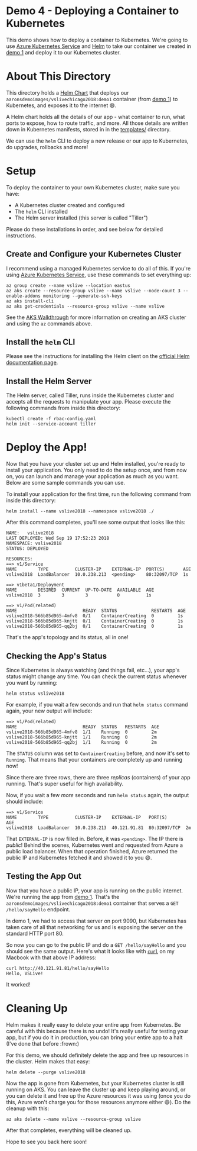 # Demo 4 - Deploying a Container to Kubernetes

This demo shows how to deploy a container to Kubernetes. We're going to
use 
[Azure Kubernetes Service](https://docs.microsoft.com/en-us/azure/aks/intro-kubernetes) and 
[Helm](https://helm.sh) to take our container we created in [demo 1](/demo1)
and deploy it to our Kubernetes cluster.

# About This Directory

This directory holds a [Helm Chart](https://docs.helm.sh/developing_charts)
that deploys our `aaronsdemoimages/vslivechicago2018:demo1` container
(from [demo 1](/demo1)) to Kubernetes, and exposes it to the internet :smile:.

A Helm chart holds all the details of our app - what container to run, what
ports to expose, how to route traffic, and more. All those details are
written down in Kubernetes manifests, stored in in the 
[templates/](./templates) directory. 

We can use the `helm` CLI to deploy a new release or our app to Kubernetes, 
do upgrades, rollbacks and more!

# Setup

To deploy the container to your own Kubernetes cluster, make sure you have:

- A Kubernetes cluster created and configured
- The `helm` CLI installed
- The Helm server installed (this server is called "Tiller")

Please do these installations in order, and see below for detailed 
instructions.

## Create and Configure your Kubernetes Cluster

I recommend using a managed Kubernetes service to do all of this. If you're
using 
[Azure Kubernetes Service](https://docs.microsoft.com/en-us/azure/aks/intro-kubernetes),
use these commands to set everything up:

```console
az group create --name vslive --location eastus
az aks create --resource-group vslive --name vslive --node-count 3 --enable-addons monitoring --generate-ssh-keys
az aks install-cli
az aks get-credentials --resource-group vslive --name vslive
```

See the 
[AKS Walkthrough](https://docs.microsoft.com/en-us/azure/aks/kubernetes-walkthrough)
for more information on creating an AKS cluster and using the `az` commands 
above.

## Install the `helm` CLI

Please see the instructions for installing the Helm client on the
[official Helm documentation page](https://docs.helm.sh/using_helm/#installing-the-helm-client).

## Install the Helm Server

The Helm server, called Tiller, runs inside the Kubernetes cluster and accepts
all the requests to manipulate your app. Please execute the following commands
from inside this directory:

```console
kubectl create -f rbac-config.yaml
helm init --service-account tiller
```

# Deploy the App!

Now that you have your cluster set up and Helm installed, you're ready to 
install your application. You only need to do the setup once, and from
now on, you can launch and manage your application as much as you want. 
Below are some sample commands you can use.

To install your application for the first time, run the following command 
from inside this directory:

```console
helm install --name vslive2018 --namespace vslive2018 ./
```

After this command completes, you'll see some output that looks like this:

```console
NAME:   vslive2018
LAST DEPLOYED: Wed Sep 19 17:52:23 2018
NAMESPACE: vslive2018
STATUS: DEPLOYED

RESOURCES:
==> v1/Service
NAME        TYPE          CLUSTER-IP    EXTERNAL-IP  PORT(S)       AGE
vslive2018  LoadBalancer  10.0.238.213  <pending>    80:32097/TCP  1s

==> v1beta1/Deployment
NAME        DESIRED  CURRENT  UP-TO-DATE  AVAILABLE  AGE
vslive2018  3        3        3           0          1s

==> v1/Pod(related)
NAME                         READY  STATUS             RESTARTS  AGE
vslive2018-566b85d965-4mfv8  0/1    ContainerCreating  0         1s
vslive2018-566b85d965-knjtt  0/1    ContainerCreating  0         1s
vslive2018-566b85d965-qq2bj  0/1    ContainerCreating  0         1s
```

That's the app's topology and its status, all in one!


## Checking the App's Status

Since Kubernetes is always watching (and things fail, etc...), 
your app's status might change any time. 
You can check the current status whenever you want by running:

```console
helm status vslive2018
```

For example, if you wait a few seconds and run that `helm status` command 
again, your new output will include:

```console
==> v1/Pod(related)
NAME                         READY  STATUS   RESTARTS  AGE
vslive2018-566b85d965-4mfv8  1/1    Running  0         2m
vslive2018-566b85d965-knjtt  1/1    Running  0         2m
vslive2018-566b85d965-qq2bj  1/1    Running  0         2m
```

The `STATUS` column was set to `ContainerCreating` before, and now it's set to `Running`. That means that your containers are completely up and running now!

Since there are three rows, there are three _replicas_ (containers) of your app
running. That's super useful for high availability.

Now, if you wait a few _more_ seconds and run `helm status` again, the output
should include:

```console
==> v1/Service
NAME        TYPE          CLUSTER-IP    EXTERNAL-IP   PORT(S)       AGE
vslive2018  LoadBalancer  10.0.238.213  40.121.91.81  80:32097/TCP  2m
```

That `EXTERNAL-IP` is now filled in. Before, it was `<pending>`. The IP there
is _public_! Behind the scenes, Kubernetes went and requested from Azure
a public load balancer. When that operation finished, Azure returned the public
IP and Kubernetes fetched it and showed it to you :smile:.

## Testing the App Out

Now that you have a public IP, your app is running on the public internet.
We're running the app from [demo 1](/demo1). That's the
`aaronsdemoimages/vslivechicago2018:demo1` container that serves a 
`GET /hello/sayHello` endpoint.

In demo 1, we had to access that server on port 9090, but Kubernetes has 
taken care of all that networking for us and is exposing the server on 
the standard HTTP port 80.

So now you can go to the public IP and do a `GET /hello/sayHello` and you 
should see the same output. Here's what it looks like with 
[`curl`](https://curl.haxx.se/docs/manpage.html) on my Macbook with that above
IP address:

```console
curl http://40.121.91.81/hello/sayHello
Hello, VSLive!
```

It worked!

# Cleaning Up

Helm makes it really easy to delete your entire app from Kubernetes. Be careful with this
because there is no undo! It's really useful for testing your app, but 
if you do it in production, you can bring your entire app to a halt
(I've done that before :frown:)

For this demo, we should definitely delete the app and free up resources
in the cluster. Helm makes that easy:

```console
helm delete --purge vslive2018
```

Now the app is gone from Kubernetes, but your Kubernetes cluster is still
running on AKS. You can leave the cluster up and keep playing around,
or you can delete it and free up the Azure resources it was using
(once you do this, Azure won't charge you for those resources anymore either 
:smile:). Do the cleanup with this:

```console
az aks delete --name vslive --resource-group vslive
```

After that completes, everything will be cleaned up.

Hope to see you back here soon!

